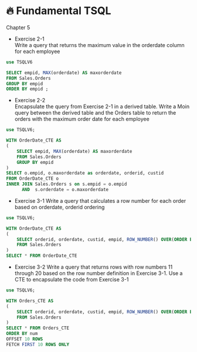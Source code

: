 # 🔥 Fundamental TSQL 
Chapter 5

- Exercise 2-1  
Write a query that returns the maximum value in the orderdate column for each employee

```sql
use TSQLV6

SELECT empid, MAX(orderdate) AS maxorderdate
FROM Sales.Orders
GROUP BY empid
ORDER BY empid ;

```
- Exercise 2-2  
Encapsulate the query from Exercise 2-1 in a derived table. Write a Moin query between the derived
table and the Orders table to return the orders with the maximum order date for each employee

```sql
use TSQLV6;

WITH OrderDate_CTE AS 
(
    SELECT empid, MAX(orderdate) AS maxorderdate
    FROM Sales.Orders
    GROUP BY empid
) 
SELECT o.empid, o.maxorderdate as orderdate, orderid, custid
FROM OrderDate_CTE o 
INNER JOIN Sales.Orders s on s.empid = o.empid 
      AND  s.orderdate = o.maxorderdate
``` 

- Exercise 3-1
Write a query that calculates a row number for each order based on orderdate, orderid ordering
```sql
use TSQLV6;

WITH OrderDate_CTE AS 
(
    SELECT orderid, orderdate, custid, empid, ROW_NUMBER() OVER(ORDER BY orderdate, orderid) as num
    FROM Sales.Orders
) 
SELECT * FROM OrderDate_CTE
``` 
- Exercise 3-2
Write a query that returns rows with row numbers 11 through 20 based on the row number definition in
Exercise 3-1. Use a CTE to encapsulate the code from Exercise 3-1
```sql
use TSQLV6;

WITH Orders_CTE AS 
(
    SELECT orderid, orderdate, custid, empid, ROW_NUMBER() OVER(ORDER BY orderdate, orderid ) AS num
    FROM Sales.Orders
)
SELECT * FROM Orders_CTE
ORDER BY num 
OFFSET 10 ROWS 
FETCH FIRST 10 ROWS ONLY 
```
